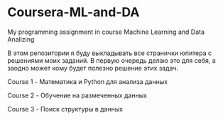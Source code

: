 # Coursera-ML-and-DA
My programming assignment in course Machine Learning and Data Analizing

В этом репозитории я буду выкладывать все странички юпитера с решениями моих заданий. В первую очередь делаю это для себя, а заодно может кому будет полезно решение этих задач.

Course 1 - Математика и Python для анализа данных

Course 2 - Обучение на размеченных данных

Course 3 - Поиск структуры в данных
